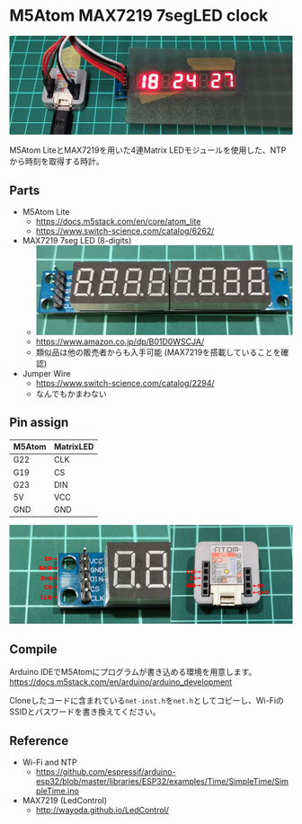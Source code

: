 # M5Atom MAX7219 7segLED clock

![M5Atom 7seg clock](images/m5atom-7seg-clock.jpg)

M5Atom LiteとMAX7219を用いた4連Matrix LEDモジュールを使用した、NTPから時刻を取得する時計。

## Parts

- M5Atom Lite
  - https://docs.m5stack.com/en/core/atom_lite
  - https://www.switch-science.com/catalog/6262/
- MAX7219 7seg LED (8-digits)
  - ![MAX7219 7segLED 8-digits](images/max7219-7seg-8digits.jpg)
  - https://www.amazon.co.jp/dp/B01D0WSCJA/
  - 類似品は他の販売者からも入手可能 (MAX7219を搭載していることを確認)
- Jumper Wire
  - https://www.switch-science.com/catalog/2294/
  - なんでもかまわない

## Pin assign

|M5Atom|MatrixLED|
|---|---|
|G22|CLK|
|G19|CS|
|G23|DIN|
|5V|VCC|
|GND|GND|

![Pin assign](images/assign-m5atom-max7219.jpg)

## Compile

Arduino IDEでM5Atomにプログラムが書き込める環境を用意します。
https://docs.m5stack.com/en/arduino/arduino_development

Cloneしたコードに含まれている`net-inst.h`を`net.h`としてコピーし、Wi-FiのSSIDとパスワードを書き換えてください。

## Reference

- Wi-Fi and NTP
  - https://github.com/espressif/arduino-esp32/blob/master/libraries/ESP32/examples/Time/SimpleTime/SimpleTime.ino
- MAX7219 (LedControl)
  - http://wayoda.github.io/LedControl/

